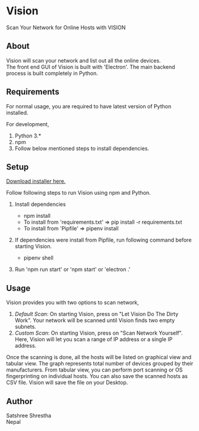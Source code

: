 # Vision
Scan Your Network for Online Hosts with VISION   

## About
Vision will scan your network and list out all the online devices.  
The front end GUI of Vision is built with 'Electron'. The main backend process is built completely in Python. 

## Requirements
For normal usage, you are required to have latest version of Python installed.  

For development,  
1. Python 3.*  
2. npm  
3. Follow below mentioned steps to install dependencies.    

## Setup
<a href="https://satshree.com.np/files/vision.msi" download>Download installer here.</a>  
  
Follow following steps to run Vision using npm and Python.  
1. Install dependencies  
    - npm install  
    - To install from 'requirements.txt' => pip install -r requirements.txt  
    - To install from 'Pipfile' => pipenv install  
  
2. If dependencies were install from Pipfile, run following command before starting Vision.  
    - pipenv shell  
  
3. Run 'npm run start' or 'npm start' or 'electron .'    
  
## Usage
Vision provides you with two options to scan network,
  
1. <i>Default Scan</i>: On starting Vision, press on "Let Vision Do The Dirty Work". Your network will be scanned until Vision finds two empty subnets.  
2. <i>Custom Scan</i>: On starting Vision, press on "Scan Network Yourself". Here, Vision will let you scan a range of IP address or a single IP address.  
  
Once the scanning is done, all the hosts will be listed on graphical view and tabular view. The graph represents total number of devices grouped by their manufacturers. From tabular view, you can perform port scanning or OS fingerprinting on individual hosts. You can also save the scanned hosts as CSV file. Vision will save the file on your Desktop.  

## Author
Satshree Shrestha  
Nepal
